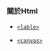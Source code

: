 ### 關於Html

-   [```<lable>```](https://developer.mozilla.org/zh-CN/docs/Web/HTML/Element/label)

- [```<canvas>```](https://developer.mozilla.org/zh-TW/docs/Web/API/Canvas_API)